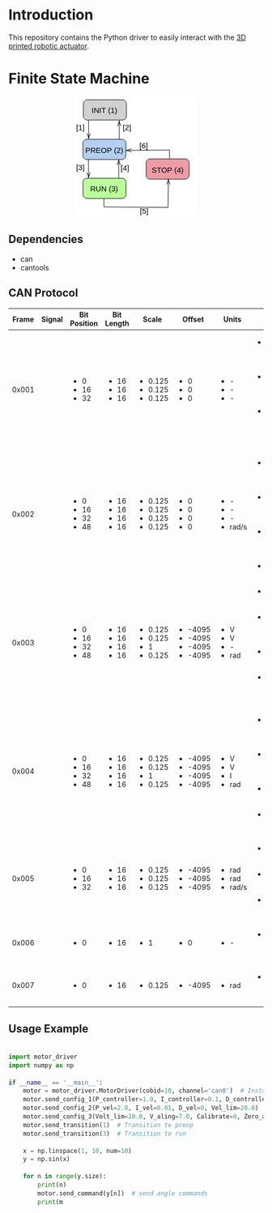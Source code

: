 # Introduction

This repository contains the Python driver to easily interact with the [3D printed robotic actuator](https://github.com/ManuelSanchezMo/Robotic_actuator).

# Finite State Machine

<p align="center">
  <img src="./imgs/Motor_FSM.png" />
</p>

## Dependencies

- can
- cantools

## CAN Protocol

| Frame | Signal | Bit Position                 | Bit Length            | Scale   | Offset | Units | Notes                                                                                                                                              |
|-------|--------|------------------------------|-----------------------|---------|--------|-------|----------------------------------------------------------------------------------------------------------------------------------------------------|
| 0x001 |        | <ul><li>0</li><li>16</li><li>32</li></ul> | <ul><li>16</li><li>16</li><li>16</li></ul> | <ul><li>0.125</li><li>0.125</li><li>0.125</li></ul> | <ul><li>0</li><li>0</li><li>0</li></ul> | <ul><li>-</li><li>-</li><li>-</li></ul> | <ul><li>P value for the PID position control</li><li>I value for the PID position control</li><li>D value for the PID position control</li></ul> |
| 0x002 |        | <ul><li>0</li><li>16</li><li>32</li><li>48</li></ul> | <ul><li>16</li><li>16</li><li>16</li><li>16</li></ul> | <ul><li>0.125</li><li>0.125</li><li>0.125</li><li>0.125</li></ul> | <ul><li>0</li><li>0</li><li>0</li><li>0</li></ul> | <ul><li>-</li><li>-</li><li>-</li><li>rad/s</li></ul> | <ul><li>P value for the PID speed control</li><li>I value for the PID speed control</li><li>D value for the PID speed control</li><li>Speed limit</li></ul> |
| 0x003 |        | <ul><li>0</li><li>16</li><li>32</li><li>48</li></ul> | <ul><li>16</li><li>16</li><li>16</li><li>16</li></ul> | <ul><li>0.125</li><li>0.125</li><li>1</li><li>0.125</li></ul> | <ul><li>-4095</li><li>-4095</li><li>-4095</li><li>-4095</li></ul> | <ul><li>V</li><li>V</li><li>-</li><li>rad</li></ul> | <ul><li>Voltage limit for motor input</li><li>Voltage limit for aligning in calibration</li><li>Calibration (1 skip, 0 calibrate)</li><li>Electric angle offset </li></ul> |
| 0x004 |        | <ul><li>0</li><li>16</li><li>32</li><li>48</li></ul> | <ul><li>16</li><li>16</li><li>16</li><li>16</li></ul> | <ul><li>0.125</li><li>0.125</li><li>1</li><li>0.125</li></ul> | <ul><li>-4095</li><li>-4095</li><li>-4095</li><li>-4095</li></ul> | <ul><li>V</li><li>V</li><li>I</li><li>rad</li></ul> | <ul><li>Ua component of voltage input</li><li>Ub component of voltage input</li><li>Current drawn by motor</li><li>Electric angle  </li></ul> |
| 0x005 |        | <ul><li>0</li><li>16</li><li>32</li></ul> | <ul><li>16</li><li>16</li><li>16</li></ul> | <ul><li>0.125</li><li>0.125</li><li>0.125</li></ul> | <ul><li>-4095</li><li>-4095</li><li>-4095</li></ul> | <ul><li>rad</li><li>rad</li><li>rad/s</li></ul> | <ul><li>Current mechanical angle</li><li>Mechanical angle setpoint</li><li>Shaft speed</li></ul> |
| 0x006 |        | <ul><li>0</li></ul> | <ul><li>16</li></ul> | <ul><li>1</li></ul> | <ul><li>0</li></ul> | <ul><li>-</li></ul> | <ul><li>Finite State Machine transition</li></ul> |
| 0x007 |        | <ul><li>0</li></ul> | <ul><li>16</li></ul> | <ul><li>0.125</li></ul> | <ul><li>-4095</li></ul> | <ul><li>rad</li></ul> | <ul><li>Motor set point command</li></ul> |

## Usage Example

```python

import motor_driver
import numpy as np

if __name__ == '__main__':
    motor = motor_driver.MotorDriver(cobid=10, channel='can0')  # Instantiate the Python class
    motor.send_config_1(P_controller=1.0, I_controller=0.1, D_controller=0.0)  # Configure position PID with config1
    motor.send_config_2(P_vel=2.0, I_vel=0.01, D_vel=0, Vel_lim=20.0)  # Configure velocity PID and max vel with config2
    motor.send_config_3(Volt_lim=20.0, V_aling=7.0, Calibrate=0, Zero_angle_elec=0.0)  # Configure max volts and calibration params with config3
    motor.send_transition(1)  # Transition to preop
    motor.send_transition(3)  # Transition to run

    x = np.linspace(1, 10, num=10)
    y = np.sin(x)
    
    for n in range(y.size):
        print(n)
        motor.send_command(y[n])  # send angle commands
        print(m

